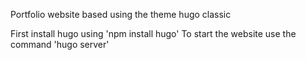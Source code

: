 Portfolio website based using the theme hugo classic

First install hugo using 'npm install hugo'
To start the website use the command 'hugo server'